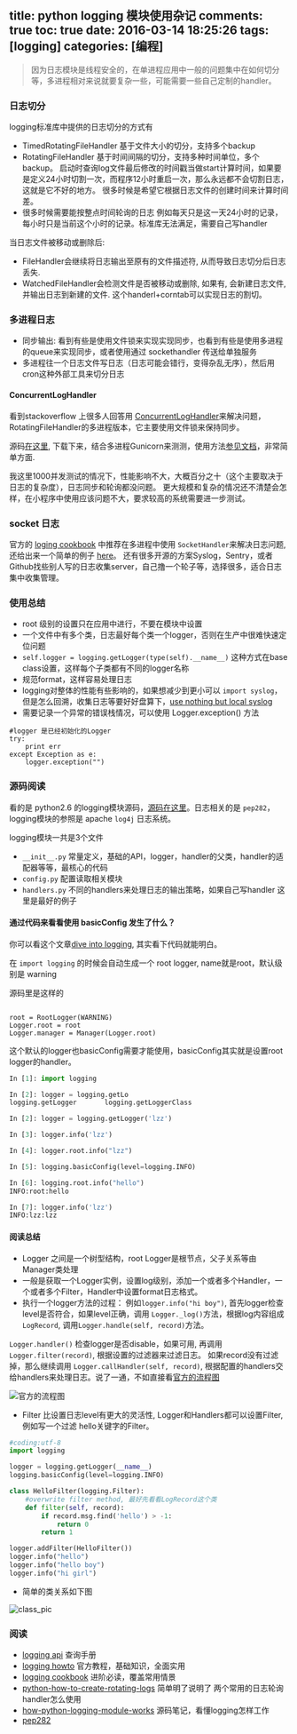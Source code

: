 title: python logging 模块使用杂记
comments: true
toc: true
date: 2016-03-14 18:25:26
tags: [logging]
categories: [编程]
---

<!-- more -->
> 因为日志模块是线程安全的，在单进程应用中一般的问题集中在如何切分等，多进程相对来说就要复杂一些，可能需要一些自己定制的handler。


### 日志切分

logging标准库中提供的日志切分的方式有

* TimedRotatingFileHandler 基于文件大小的切分，支持多个backup
* RotatingFileHandler 基于时间间隔的切分，支持多种时间单位，多个backup。 启动时查询log文件最后修改的时间戳当做start计算时间，如果要是定义24小时切割一次，而程序12小时重启一次，那么永远都不会切割日志，这就是它不好的地方。 很多时候是希望它根据日志文件的创建时间来计算时间差。
* 很多时候需要能按整点时间轮询的日志 例如每天只是这一天24小时的记录，每小时只是当前这个小时的记录。标准库无法满足，需要自己写handler


当日志文件被移动或删除后:

* FileHandler会继续将日志输出至原有的文件描述符, 从而导致日志切分后日志丢失.
* WatchedFileHandler会检测文件是否被移动或删除, 如果有, 会新建日志文件, 并输出日志到新建的文件. 这个handerl+corntab可以实现日志的割切。



### 多进程日志

* 同步输出: 看到有些是使用文件锁来实现实现同步，也看到有些是使用多进程的queue来实现同步，或者使用通过 sockethandler 传送给单独服务
*  多进程往一个日志文件写日志（日志可能会错行，变得杂乱无序），然后用cron这种外部工具来切分日志


#### ConcurrentLogHandler

看到stackoverflow 上很多人回答用 [ConcurrentLogHandler](https://pypi.python.org/pypi/ConcurrentLogHandler/0.9.1)来解决问题，RotatingFileHandler的多进程版本，它主要使用文件锁来保持同步。

源码[在这里](http://bazaar.launchpad.net/~lowell-alleman/python-concurrent-log-handler/master/files),  下载下来，结合多进程Gunicorn来测测，使用方法[参见文档](https://pypi.python.org/pypi/ConcurrentLogHandler/0.9.1)，非常简单方面.

我这里1000并发测试的情况下，性能影响不大，大概百分之十（这个主要取决于日志的复杂度），日志同步和轮询都没问题。 更大规模和复杂的情况还不清楚会怎样，在小程序中使用应该问题不大，要求较高的系统需要进一步测试。


### socket 日志

官方的 [loging cookbook](https://docs.python.org/2/howto/logging-cookbook.html) 中推荐在多进程中使用 `SocketHandler`来解决日志问题, 还给出来一个简单的例子 [here](https://docs.python.org/2/howto/logging-cookbook.html#sending-and-receiving-logging-events-across-a-network)。 还有很多开源的方案Syslog，Sentry，或者Github找些别人写的日志收集server，自己撸一个轮子等，选择很多，适合日志集中收集管理。


### 使用总结

* root 级别的设置只在应用中进行，不要在模块中设置
* 一个文件中有多个类，日志最好每个类一个logger，否则在生产中很难快速定位问题
*  `self.logger = logging.getLogger(type(self).__name__)` 这种方式在base class设置，这样每个子类都有不同的logger名称
* 规范format，这样容易处理日志
* logging对整体的性能有些影响的，如果想减少到更小可以 `import syslog`， 但是怎么回溯，收集日志等要好好盘算下，[use nothing but local syslog](http://www.aminus.org/blogs/index.php/2008/07/03/writing-high-efficiency-large-python-sys-1?blog=2)
* 需要记录一个异常的错误栈情况，可以使用 Logger.exception() 方法

```
#logger 是已经初始化的Logger
try:
    print err
except Exception as e:
    logger.exception("")
```


### 源码阅读

看的是 python2.6 的logging模块源码，[源码在这里](https://github.com/python/cpython/tree/2.6/Lib/logging)。日志相关的是 `pep282`， logging模块的参照是 apache `log4j` 日志系统。


logging模块一共是3个文件

*  `__init__.py`  常量定义，基础的API，logger，handler的父类，handler的适配器等等，最核心的代码
*  `config.py`  配置读取相关模块
* `handlers.py`  不同的handlers来处理日志的输出策略，如果自己写handler 这里是最好的例子



#### 通过代码来看看使用 basicConfig 发生了什么？

你可以看这个文章[dive into logging](http://atlee.ca/blog/posts/diving-into-python-logging.html), 其实看下代码就能明白。

在 `import logging` 的时候会自动生成一个 root logger, name就是root，默认级别是 warning


源码里是这样的

```

root = RootLogger(WARNING)
Logger.root = root
Logger.manager = Manager(Logger.root)
```

这个默认的logger也basicConfig需要才能使用，basicConfig其实就是设置root logger的handler。


```python
In [1]: import logging

In [2]: logger = logging.getLo
logging.getLogger       logging.getLoggerClass

In [2]: logger = logging.getLogger('lzz')

In [3]: logger.info('lzz')

In [4]: logger.root.info("lzz")

In [5]: logging.basicConfig(level=logging.INFO)

In [6]: logging.root.info("hello")
INFO:root:hello

In [7]: logger.info('lzz')
INFO:lzz:lzz
```



#### 阅读总结

* Logger 之间是一个树型结构，root Logger是根节点，父子关系等由Manager类处理
* 一般是获取一个Logger实例，设置log级别，添加一个或者多个Handler，一个或者多个Filter，Handler中设置format日志格式。
* 执行一个logger方法的过程： 例如`logger.info("hi boy")`,  首先logger检查level是否符合，如果level正确，调用 `Logger._log()`方法，根据log内容组成 `LogRecord`, 调用`Logger.handle(self, record)`方法。

`Logger.handler()` 检查logger是否disable，如果可用, 再调用 `Logger.filter(record)`, 根据设置的过滤器来过滤日志。 如果record没有过滤掉，那么继续调用 `Logger.callHandler(self, record)`, 根据配置的handlers交给handlers来处理日志。说了一通，不如直接看[官方的流程图](https://docs.python.org/2/howto/logging.html#logging-flow)


![官方的流程图](/img/logging_flow.png)

* Filter 比设置日志level有更大的灵活性, Logger和Handlers都可以设置Filter, 例如写一个过滤 hello关键字的Filter。

```python
#coding:utf-8
import logging

logger = logging.getLogger(__name__)
logging.basicConfig(level=logging.INFO)

class HelloFilter(logging.Filter):
    #overwrite filter method, 最好先看看LogRecord这个类
    def filter(self, record):
        if record.msg.find('hello') > -1:
            return 0
        return 1

logger.addFilter(HelloFilter())
logger.info("hello")
logger.info("hello boy")
logger.info("hi girl")
```

* 简单的类关系如下图

![class_pic](/img/logging_class.png)

### 阅读

* [logging api](https://docs.python.org/2/library/logging.html#module-logging) 查询手册
* [logging howto](https://docs.python.org/2/howto/logging.html) 官方教程，基础知识，全面实用
* [logging cookbook](https://docs.python.org/2/howto/logging-cookbook.html)  进阶必读，覆盖常用情景
* [python-how-to-create-rotating-logs](http://www.blog.pythonlibrary.org/2014/02/11/python-how-to-create-rotating-logs/)  简单明了说明了 两个常用的日志轮询handler怎么使用
*  [how-python-logging-module-works](http://www.shutupandship.com/2012/02/how-python-logging-module-works.html) 源码笔记，看懂logging怎样工作
* [pep282](https://www.python.org/dev/peps/pep-0282/)
